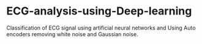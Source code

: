 # ECG-analysis-using-Deep-learning
Classification of ECG signal using artificial neural networks and Using Auto encoders removing white noise and Gaussian noise.
